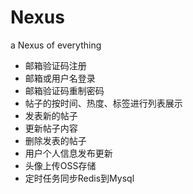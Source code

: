 # Nexus
a Nexus of everything

- 邮箱验证码注册
- 邮箱或用户名登录
- 邮箱验证码重制密码
- 帖子的按时间、热度、标签进行列表展示
- 发表新的帖子
- 更新帖子内容
- 删除发表的帖子
- 用户个人信息发布更新
- 头像上传OSS存储
- 定时任务同步Redis到Mysql
